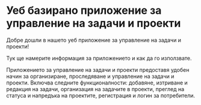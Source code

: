 # Уеб базирано приложение за управление на задачи и проекти

Добре дошли в нашето уеб приложение за управление на задачи и проекти! 

Тук ще намерите информация за приложението и как да го използвате.

Приложението за управление на задачи и проекти предоставя удобен начин за организиране, проследяване и управление на задачи и проекти. Включва следните функционалности:
добавяне, изтриване и редакция на задачи,
организация на задачите в проекти,
преглед на статуса и напредъка на проектите,
регистрация и логин за потребители.
